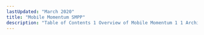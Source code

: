 ```yaml
---
lastUpdated: "March 2020"
title: "Mobile Momentum SMPP"
description: "Table of Contents 1 Overview of Mobile Momentum 1 1 Architecture 1 2 The Short Message Peer to Peer Protocol SMPP ESME Module 1 3 Message Conversions Transformations and Mappings 1 4 Installing Momentum 2 Mobile Momentum SMPP 2 1 The smpp Modules 2 2 Persistent Connections 2 3 Throttling..."
---
```


